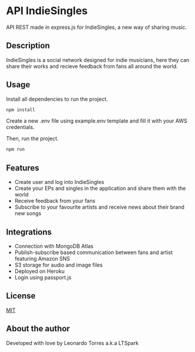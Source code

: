 # API IndieSingles

API REST made in express.js for IndieSingles, a new way of sharing music.

## Description
IndieSingles is a social network designed for indie musicians, here they can share their works and recieve feedback from fans all around the world.

## Usage
Install all dependencies to run the project.

```bash
npm install
```
Create a new .env file using example.env template and fill it with your AWS credentials.

Then, run the project.

```bash
npm run
```

## Features
- Create user and log into IndieSingles
- Create your EPs and singles in the application and share them with the world
- Receive feedback from your fans
- Subscribe to your favourite artists and receive news about their brand new songs
## Integrations
- Connection with MongoDB Atlas
- Publish-subscribe based communication between fans and artist featuring Amazon SNS
- S3 storage for audio and image files
- Deployed on Heroku
- Login using passport.js

## License
[MIT](https://choosealicense.com/licenses/mit/)

## About the author
Developed with love by Leonardo Torres a.k.a LTSpark
